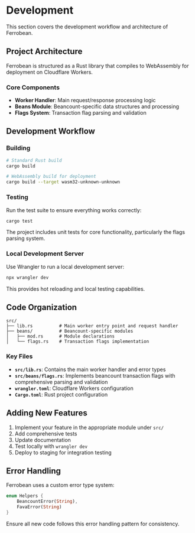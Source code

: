 # Development

This section covers the development workflow and architecture of Ferrobean.

## Project Architecture

Ferrobean is structured as a Rust library that compiles to WebAssembly for deployment on Cloudflare Workers.

### Core Components

- **Worker Handler**: Main request/response processing logic
- **Beans Module**: Beancount-specific data structures and processing
- **Flags System**: Transaction flag parsing and validation

## Development Workflow

### Building

```bash
# Standard Rust build
cargo build

# WebAssembly build for deployment
cargo build --target wasm32-unknown-unknown
```

### Testing

Run the test suite to ensure everything works correctly:

```bash
cargo test
```

The project includes unit tests for core functionality, particularly the flags parsing system.

### Local Development Server

Use Wrangler to run a local development server:

```bash
npx wrangler dev
```

This provides hot reloading and local testing capabilities.

## Code Organization

```
src/
├── lib.rs          # Main worker entry point and request handler
├── beans/          # Beancount-specific modules
│   ├── mod.rs      # Module declarations
│   └── flags.rs    # Transaction flags implementation
```

### Key Files

- **`src/lib.rs`**: Contains the main worker handler and error types
- **`src/beans/flags.rs`**: Implements beancount transaction flags with comprehensive parsing and validation
- **`wrangler.toml`**: Cloudflare Workers configuration
- **`Cargo.toml`**: Rust project configuration

## Adding New Features

1. Implement your feature in the appropriate module under `src/`
2. Add comprehensive tests
3. Update documentation
4. Test locally with `wrangler dev`
5. Deploy to staging for integration testing

## Error Handling

Ferrobean uses a custom error type system:

```rust
enum Helpers {
    BeancountError(String),
    FavaError(String)
}
```

Ensure all new code follows this error handling pattern for consistency.